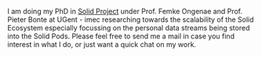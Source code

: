 I am doing my PhD in [Solid Project](https://solidproject.org/) under Prof. Femke Ongenae and Prof. Pieter Bonte at UGent - imec researching towards the scalability of the Solid Ecosystem especially focussing on the personal data streams being stored into the Solid Pods. Please feel free to send me a mail in case you find interest in what I do, or just want a quick chat on my work.
